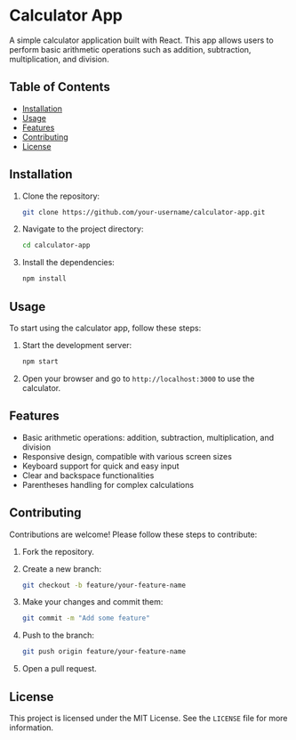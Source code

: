 # Calculator App

A simple calculator application built with React. This app allows users to perform basic arithmetic operations such as addition, subtraction, multiplication, and division.

## Table of Contents

- [Installation](#installation)
- [Usage](#usage)
- [Features](#features)
- [Contributing](#contributing)
- [License](#license)

## Installation

1. Clone the repository:
    ```sh
    git clone https://github.com/your-username/calculator-app.git
    ```

2. Navigate to the project directory:
    ```sh
    cd calculator-app
    ```

3. Install the dependencies:
    ```sh
    npm install
    ```

## Usage

To start using the calculator app, follow these steps:

1. Start the development server:
    ```sh
    npm start
    ```

2. Open your browser and go to `http://localhost:3000` to use the calculator.

## Features

- Basic arithmetic operations: addition, subtraction, multiplication, and division
- Responsive design, compatible with various screen sizes
- Keyboard support for quick and easy input
- Clear and backspace functionalities
- Parentheses handling for complex calculations

## Contributing

Contributions are welcome! Please follow these steps to contribute:

1. Fork the repository.
2. Create a new branch:
    ```sh
    git checkout -b feature/your-feature-name
    ```

3. Make your changes and commit them:
    ```sh
    git commit -m "Add some feature"
    ```

4. Push to the branch:
    ```sh
    git push origin feature/your-feature-name
    ```

5. Open a pull request.

## License

This project is licensed under the MIT License. See the `LICENSE` file for more information.
